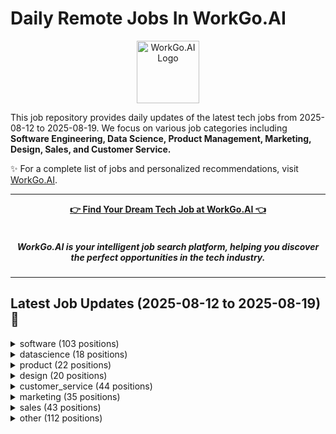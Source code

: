 # Daily Remote Jobs In WorkGo.AI

<div align="center">
<p>
    <a href="https://workgo.ai">
        <img src="assets/favicon.ico" alt="WorkGo.AI Logo" width="100" height="100">
    </a>
</p>
</div>

This job repository provides daily updates of the latest tech jobs from 2025-08-12 to 2025-08-19. We focus on various job categories including **Software Engineering, Data Science, Product Management, Marketing, Design, Sales, and Customer Service.**

✨ For a complete list of jobs and personalized recommendations, visit [WorkGo.AI](https://workgo.ai).

---

<div align="center">
<p>
    <a href="https://workgo.ai"><b>👉 Find Your Dream Tech Job at WorkGo.AI 👈</b></a>
    <br>
    <br>
    <i>
    <sub>
        <h5>
        WorkGo.AI is your intelligent job search platform, helping you discover 
        <br>
        the perfect opportunities in the tech industry.
        </h5>
    </sub>
    </i>
</p>
</div>

---

## Latest Job Updates (2025-08-12 to 2025-08-19) 🌟


<details>
<summary>software (103 positions)</summary>

| Company | Job Title | Location | Sub-Category | Link | Posted Date |
| ------- | --------- | -------- | ------------ | ---- | ----------- |
| <a href="https://getdex.com" target="_blank">Dex</a> | Product Engineer (Web / Vue.js / Typescript) | Global | fullstack | <a href="https://workgo.ai/dashboard/job/10433" target="_blank">Apply</a> | 2025-08-19 |
| <a href="https://www.ycombinator.com/companies/zeal" target="_blank">Zeal</a> | Senior Software Engineer (Typescript | React) | None | fullstack | <a href="https://workgo.ai/dashboard/job/10432" target="_blank">Apply</a> | 2025-08-19 |
| Starburst Data | Manager, Engineering - Client Integrations | Remote | other | <a href="https://workgo.ai/dashboard/job/10429" target="_blank">Apply</a> | 2025-08-19 |
| unknown | Senior Partner Solutions Architect | Worldwide | other | <a href="https://workgo.ai/dashboard/job/10414" target="_blank">Apply</a> | 2025-08-19 |
| unknown | Senior Backend Engineer for Developer Platform (Node.js/TypeScript) | Worldwide | backend | <a href="https://workgo.ai/dashboard/job/10412" target="_blank">Apply</a> | 2025-08-19 |
| <a href="https://canonical.com" target="_blank">Canonical</a> | Juju Software Engineer (Go) | Worldwide | backend | <a href="https://workgo.ai/dashboard/job/10410" target="_blank">Apply</a> | 2025-08-19 |
| <a href="https://www.realworkfromanywhere.com/company/blue%20coding" target="_blank">Blue Coding</a> | Senior .NET Engineer (AS) | Worldwide | backend | <a href="https://workgo.ai/dashboard/job/10408" target="_blank">Apply</a> | 2025-08-19 |
| <a href="https://www.crossover.com" target="_blank">Crossover</a> | Senior Software Engineer | Remote | other | <a href="https://workgo.ai/dashboard/job/10403" target="_blank">Apply</a> | 2025-08-19 |
| <a href="https://remote.com" target="_blank">Remote</a> | Remote HRIS | Global | other | <a href="https://workgo.ai/dashboard/job/10402" target="_blank">Apply</a> | 2025-08-19 |
| <a href="https://remote.com" target="_blank">Remote</a> | Remote HRIS | Global | other | <a href="https://workgo.ai/dashboard/job/10401" target="_blank">Apply</a> | 2025-08-19 |
| <a href="https://remote.com" target="_blank">Remote</a> | Remote HRIS | Global | other | <a href="https://workgo.ai/dashboard/job/10400" target="_blank">Apply</a> | 2025-08-19 |
| <a href="https://www.dynamicarehealth.com" target="_blank">DynamiCare Health</a> | Full-Stack Engineer | US | fullstack | <a href="https://workgo.ai/dashboard/job/10398" target="_blank">Apply</a> | 2025-08-18 |
| unknown | Senior Developer - Digital Experience | Worldwide | fullstack | <a href="https://workgo.ai/dashboard/job/10394" target="_blank">Apply</a> | 2025-08-18 |
| <a href="https://www.gardin.co.uk" target="_blank">Gardin</a> | Frontend Software Engineer (placement) | Not specified | frontend | <a href="https://workgo.ai/dashboard/job/10391" target="_blank">Apply</a> | 2025-08-18 |
| <a href="https://remote.com" target="_blank">Remote</a> | Remote HRIS | Global | other | <a href="https://workgo.ai/dashboard/job/10379" target="_blank">Apply</a> | 2025-08-18 |
| <a href="https://remote.com" target="_blank">Remote</a> | Remote HRIS | Global | other | <a href="https://workgo.ai/dashboard/job/10378" target="_blank">Apply</a> | 2025-08-18 |
| <a href="https://remote.com" target="_blank">Remote</a> | Remote HRIS | Global | other | <a href="https://workgo.ai/dashboard/job/10377" target="_blank">Apply</a> | 2025-08-18 |
| Saviynt | Principal Engineer, Full‑Stack (Agentic AI) | Remote | fullstack | <a href="https://workgo.ai/dashboard/job/10375" target="_blank">Apply</a> | 2025-08-18 |
| <a href="https://www.freelancer.com" target="_blank">Freelancer</a> | Cakewalk-Sonar Windows 11 Support | Remote | other | <a href="https://workgo.ai/dashboard/job/10370" target="_blank">Apply</a> | 2025-08-18 |
| <a href="https://www.freelancer.com" target="_blank">Freelancer</a> | WordPress Revisions and Shop Section Integration | Remote | frontend | <a href="https://workgo.ai/dashboard/job/10369" target="_blank">Apply</a> | 2025-08-18 |
| <a href="https://www.uipath.com" target="_blank">UiPath</a> | Senior Solution Architect | Remote-Texas, Remote-Washington, D.C., Remote-Virginia, Remote-North Carolina, Remote-Arizona | devops | <a href="https://workgo.ai/dashboard/job/10356" target="_blank">Apply</a> | 2025-08-17 |
| <a href="https://www.gardin.co.uk" target="_blank">Gardin</a> | Frontend Software Engineer (placement) | Not specified | frontend | <a href="https://workgo.ai/dashboard/job/10352" target="_blank">Apply</a> | 2025-08-17 |
| <a href="https://www.trmlabs.com" target="_blank">TRM Labs</a> | Senior Software Engineer, Full Stack | Internal Tools | Anywhere | fullstack | <a href="https://workgo.ai/dashboard/job/10350" target="_blank">Apply</a> | 2025-08-17 |
| <a href="https://www.halcyon.ai" target="_blank">Halcyon</a> | Senior Malware Researcher | Anywhere | other | <a href="https://workgo.ai/dashboard/job/10349" target="_blank">Apply</a> | 2025-08-17 |
| <a href="https://www.noble.xyz" target="_blank">Noble</a> | Solidity Engineer | Anywhere | backend | <a href="https://workgo.ai/dashboard/job/10348" target="_blank">Apply</a> | 2025-08-17 |
| <a href="https://ethereum.foundation" target="_blank">Ethereum Foundation</a> | Developer Tooling Coordinator | Anywhere | devops | <a href="https://workgo.ai/dashboard/job/10346" target="_blank">Apply</a> | 2025-08-17 |
| DroneDeploy | DevOps Engineer | Remote | devops | <a href="https://workgo.ai/dashboard/job/10331" target="_blank">Apply</a> | 2025-08-17 |
| You.com | Back End Engineer | Remote | backend | <a href="https://workgo.ai/dashboard/job/10329" target="_blank">Apply</a> | 2025-08-17 |
| <a href="https://www.lucis.life" target="_blank">Lucis</a> | Founding AI Engineer | Europe | other | <a href="https://workgo.ai/dashboard/job/10321" target="_blank">Apply</a> | 2025-08-17 |
| CoinTracker | Security Engineer | Remote | devops | <a href="https://workgo.ai/dashboard/job/10313" target="_blank">Apply</a> | 2025-08-16 |
| <a href="https://remote.com" target="_blank">Remote</a> | Senior IT Operations Engineer | Anywhere in the World | devops | <a href="https://workgo.ai/dashboard/job/10301" target="_blank">Apply</a> | 2025-08-16 |
| unknown | Softwareentwicklung RUST | Worldwide | other | <a href="https://workgo.ai/dashboard/job/10306" target="_blank">Apply</a> | 2025-08-16 |
| <a href="https://clerk.dev" target="_blank">Clerk</a> | Software Engineer, Flutter | Worldwide | mobile | <a href="https://workgo.ai/dashboard/job/10296" target="_blank">Apply</a> | 2025-08-16 |
| <a href="https://supabase.com" target="_blank">Supabase</a> | Elixir Engineer: Supavisor ( EMEA ) | Worldwide | backend | <a href="https://workgo.ai/dashboard/job/10294" target="_blank">Apply</a> | 2025-08-16 |
| <a href="https://supabase.com" target="_blank">Supabase</a> | Auth Engineer | Worldwide | backend | <a href="https://workgo.ai/dashboard/job/10293" target="_blank">Apply</a> | 2025-08-16 |
| <a href="https://canonical.com" target="_blank">Canonical</a> | Software Engineer - Data Infrastructure - OpenSearch/ElasticSearch | Anywhere | backend | <a href="https://workgo.ai/dashboard/job/10292" target="_blank">Apply</a> | 2025-08-16 |
| <a href="http://www.effectual.com" target="_blank">Effectual</a> | Cloud Solutions Architect | Anywhere | devops | <a href="https://workgo.ai/dashboard/job/10289" target="_blank">Apply</a> | 2025-08-16 |
| <a href="https://canonical.com" target="_blank">Canonical</a> | Senior Site Reliability Engineer | Anywhere | devops | <a href="https://workgo.ai/dashboard/job/10287" target="_blank">Apply</a> | 2025-08-16 |
| <a href="https://canonical.com" target="_blank">Canonical</a> | Golang Engineer | Anywhere | backend | <a href="https://workgo.ai/dashboard/job/10285" target="_blank">Apply</a> | 2025-08-16 |
| <a href="https://downtobid.com" target="_blank">Downtobid</a> | Product Engineer (Remote) | None | fullstack | <a href="https://workgo.ai/dashboard/job/10263" target="_blank">Apply</a> | 2025-08-15 |
| <a href="https://www.freelancer.com" target="_blank">Freelancer</a> | Specialized Digital Tool for Medical Professionals | Remote | fullstack | <a href="https://workgo.ai/dashboard/job/10250" target="_blank">Apply</a> | 2025-08-15 |
| <a href="https://www.freelancer.com" target="_blank">Freelancer</a> | Desarrollo de Local Perks -- 2 | Remote | mobile | <a href="https://workgo.ai/dashboard/job/10249" target="_blank">Apply</a> | 2025-08-15 |
| <a href="https://www.freelancer.com" target="_blank">Freelancer</a> | B2B SaaS Application Development | Remote | fullstack | <a href="https://workgo.ai/dashboard/job/10248" target="_blank">Apply</a> | 2025-08-15 |
| Sprout Therapy | Software Engineer, Backend | Remote | backend | <a href="https://workgo.ai/dashboard/job/10243" target="_blank">Apply</a> | 2025-08-15 |
| <a href="https://www.halcyon.ai" target="_blank">Halcyon</a> | Principal Kernel Engineer | Anywhere in the World | devops | <a href="https://workgo.ai/dashboard/job/10252" target="_blank">Apply</a> | 2025-08-15 |
| <a href="https://jobscollider.com/companies/bounteous" target="_blank">Bounteous</a> | Senior AEM Back End Developer (Contract) | Remote | backend | <a href="https://workgo.ai/dashboard/job/10237" target="_blank">Apply</a> | 2025-08-15 |
| unknown | Software Development Engineer in Test | Worldwide | other | <a href="https://workgo.ai/dashboard/job/10235" target="_blank">Apply</a> | 2025-08-15 |
| <a href="https://canonical.com" target="_blank">Canonical</a> | Engineering Manager - MLOps & Analytics | Worldwide | devops | <a href="https://workgo.ai/dashboard/job/10224" target="_blank">Apply</a> | 2025-08-14 |
| <a href="https://www.sardine.ai" target="_blank">Sardine</a> | Senior Application Security Engineer | Worldwide | devops | <a href="https://workgo.ai/dashboard/job/10221" target="_blank">Apply</a> | 2025-08-14 |
| <a href="https://www.sardine.ai" target="_blank">Sardine</a> | Senior Information Security Engineer | Worldwide | devops | <a href="https://workgo.ai/dashboard/job/10220" target="_blank">Apply</a> | 2025-08-14 |
| <a href="http://yourcounterpart.com" target="_blank">Counterpart</a> | DevOps Engineer (Contract) | Worldwide | devops | <a href="https://workgo.ai/dashboard/job/10218" target="_blank">Apply</a> | 2025-08-14 |
| <a href="https://workforcenow.adp.com/mascsr/default/mdf/recruitment/recruitment.html?cid=86f9419e-52c4-4ffd-80f8-cfbda5ad990e&ccid=19000101_000001&type=js&lang=en_us&jobid=582115" target="_blank">Internet2.edu</a> | Sr. Software Engineer - Remote | remote, Florida, United States | fullstack | <a href="https://workgo.ai/dashboard/job/10216" target="_blank">Apply</a> | 2025-08-14 |
| <a href="https://canonical.com" target="_blank">Canonical</a> | Senior Juju Software Engineer (Go) | Worldwide | backend | <a href="https://workgo.ai/dashboard/job/10225" target="_blank">Apply</a> | 2025-08-14 |
| Revinate | Sr. Engineer | Remote | backend | <a href="https://workgo.ai/dashboard/job/10210" target="_blank">Apply</a> | 2025-08-14 |
| <a href="https://oxidian.notion.site/senior-python-developer-24373a11c3cc80319b17c750f759c19d" target="_blank">Oxidian</a> | Senior Python Developer | Any, European Union | backend | <a href="https://workgo.ai/dashboard/job/10198" target="_blank">Apply</a> | 2025-08-13 |
| <a href="https://www.sardine.ai" target="_blank">Sardine</a> | Integration Engineer | Worldwide | other | <a href="https://workgo.ai/dashboard/job/10194" target="_blank">Apply</a> | 2025-08-13 |
| <a href="https://remote.com" target="_blank">Remote</a> | Remote HRIS | Global | other | <a href="https://workgo.ai/dashboard/job/10190" target="_blank">Apply</a> | 2025-08-13 |
| Saviynt | IAM/IGA Architect, Federal Identity Cloud – Professional Services | Remote | devops | <a href="https://workgo.ai/dashboard/job/10180" target="_blank">Apply</a> | 2025-08-13 |
| <a href="https://jobscollider.com/companies/bounteous" target="_blank">Bounteous</a> | Principal Adobe Architect - RTCDP, AEP | Remote | other | <a href="https://workgo.ai/dashboard/job/10179" target="_blank">Apply</a> | 2025-08-13 |
| <a href="https://headshotgrapher.com" target="_blank">Headshotgrapher</a> | AI Headshot Generator Developer | Remote | other | <a href="https://workgo.ai/dashboard/job/10176" target="_blank">Apply</a> | 2025-08-13 |
| <a href="https://headshotgrapher.com" target="_blank">Headshotgrapher</a> | AI Headshot Generator Developer | Remote | other | <a href="https://workgo.ai/dashboard/job/10169" target="_blank">Apply</a> | 2025-08-13 |
| <a href="https://headshotgrapher.com" target="_blank">Headshotgrapher</a> | AI Headshot Generator Developer | Remote | other | <a href="https://workgo.ai/dashboard/job/10164" target="_blank">Apply</a> | 2025-08-13 |
| <a href="https://headshotgrapher.com" target="_blank">Headshotgrapher</a> | AI Headshot Generator Developer | Remote | other | <a href="https://workgo.ai/dashboard/job/10157" target="_blank">Apply</a> | 2025-08-13 |
| <a href="https://headshotgrapher.com" target="_blank">Headshotgrapher</a> | AI Headshot Generator Developer | Remote | other | <a href="https://workgo.ai/dashboard/job/10156" target="_blank">Apply</a> | 2025-08-13 |
| <a href="https://headshotgrapher.com" target="_blank">Headshotgrapher</a> | AI Headshot Generator Developer | Remote | other | <a href="https://workgo.ai/dashboard/job/10155" target="_blank">Apply</a> | 2025-08-13 |
| <a href="https://headshotgrapher.com" target="_blank">Headshotgrapher</a> | AI Headshot Generator Developer | Remote | other | <a href="https://workgo.ai/dashboard/job/10154" target="_blank">Apply</a> | 2025-08-13 |
| <a href="https://headshotgrapher.com" target="_blank">Headshotgrapher</a> | AI Headshot Generator Developer | Remote | other | <a href="https://workgo.ai/dashboard/job/10152" target="_blank">Apply</a> | 2025-08-13 |
| unknown | Software Development Manager | Worldwide | other | <a href="https://workgo.ai/dashboard/job/10186" target="_blank">Apply</a> | 2025-08-13 |
| <a href="https://www.greptile.com" target="_blank">Greptile</a> | Software Engineer (Infrastructure) | Not specified | devops | <a href="https://workgo.ai/dashboard/job/10147" target="_blank">Apply</a> | 2025-08-13 |
| <a href="http://close.io" target="_blank">Close.io</a> | Senior QA Engineer | United States | other | <a href="https://workgo.ai/dashboard/job/10146" target="_blank">Apply</a> | 2025-08-13 |
| <a href="https://centrum-ai.com" target="_blank">Centrum-ai</a> | Senior Software Engineer (Go) - Full-Time, High-Impact Role | Open to candidates from all countries | backend | <a href="https://workgo.ai/dashboard/job/10145" target="_blank">Apply</a> | 2025-08-13 |
| <a href="https://centrum-ai.com" target="_blank">Centrum-ai</a> | Senior Svelte Engineer – Full-Time, High-Impact Role | Open to candidates from all countries | frontend | <a href="https://workgo.ai/dashboard/job/10144" target="_blank">Apply</a> | 2025-08-13 |
| <a href="https://www.metabytelabs.com" target="_blank">MetaByte Labs</a> | Full-Time Senior Web3, React.js Developer – Token Presale dApp (Remote) | Fremont, California, United States | fullstack | <a href="https://workgo.ai/dashboard/job/10140" target="_blank">Apply</a> | 2025-08-13 |
| <a href="https://www.freelancer.com" target="_blank">Freelancer</a> | Python Web Scraper using Playwright needed | Remote | other | <a href="https://workgo.ai/dashboard/job/10137" target="_blank">Apply</a> | 2025-08-13 |
| <a href="https://wikimediafoundation.org" target="_blank">Wikimedia Foundation</a> | Senior Site Reliability Engineer | Anywhere | devops | <a href="https://workgo.ai/dashboard/job/10134" target="_blank">Apply</a> | 2025-08-13 |
| <a href="https://wikimediafoundation.org" target="_blank">Wikimedia Foundation</a> | Senior Site Reliability Engineer | Anywhere | devops | <a href="https://workgo.ai/dashboard/job/10133" target="_blank">Apply</a> | 2025-08-13 |
| <a href="https://wikimediafoundation.org" target="_blank">Wikimedia Foundation</a> | Senior Site Reliability Engineer | Anywhere | devops | <a href="https://workgo.ai/dashboard/job/10132" target="_blank">Apply</a> | 2025-08-13 |
| <a href="https://wikimediafoundation.org" target="_blank">Wikimedia Foundation</a> | Senior Site Reliability Engineer | Anywhere | devops | <a href="https://workgo.ai/dashboard/job/10131" target="_blank">Apply</a> | 2025-08-13 |
| <a href="https://www.guru.com" target="_blank">Guru</a> | QGroundControl Software Modifications | United States | other | <a href="https://workgo.ai/dashboard/job/10119" target="_blank">Apply</a> | 2025-08-12 |
| <a href="https://remote.com" target="_blank">Remote</a> | Remote HRIS | Global | other | <a href="https://workgo.ai/dashboard/job/10111" target="_blank">Apply</a> | 2025-08-12 |
| <a href="https://remote.com" target="_blank">Remote</a> | Remote HRIS | Global | other | <a href="https://workgo.ai/dashboard/job/10110" target="_blank">Apply</a> | 2025-08-12 |
| unknown | Unisys Business Information Server (BIS)/MAPPER Developer | Worldwide | other | <a href="https://workgo.ai/dashboard/job/10098" target="_blank">Apply</a> | 2025-08-12 |
| Ampagroup | IT Infrastructure Engineer | Worldwide | devops | <a href="https://workgo.ai/dashboard/job/10096" target="_blank">Apply</a> | 2025-08-12 |
| <a href="https://www.uipath.com" target="_blank">UiPath Inc.</a> | Software Engineer | Remote | fullstack | <a href="https://workgo.ai/dashboard/job/10108" target="_blank">Apply</a> | 2025-08-12 |
| <a href="https://passion.io" target="_blank">Passion.io</a> | Senior AI Frontend Engineer - Fully Remote | Worldwide | frontend | <a href="https://workgo.ai/dashboard/job/10095" target="_blank">Apply</a> | 2025-08-12 |
| <a href="https://www.percona.com" target="_blank">Percona</a> | Senior Quality Engineer (PMM) (Remote) | Worldwide | devops | <a href="https://workgo.ai/dashboard/job/10094" target="_blank">Apply</a> | 2025-08-12 |
| <a href="https://circle.so" target="_blank">Circle</a> | Senior Full-stack Software Engineer, Discover | Worldwide | fullstack | <a href="https://workgo.ai/dashboard/job/10091" target="_blank">Apply</a> | 2025-08-12 |
| <a href="https://aiwyn.ai" target="_blank">Aiwyn</a> | Engineering Manager | Worldwide | other | <a href="https://workgo.ai/dashboard/job/10090" target="_blank">Apply</a> | 2025-08-12 |
| <a href="https://evangelistsoftware.com" target="_blank">Evangelist Apps</a> | Senior Dynamics 365 CRM Functional Consultant (3+ years of exp) | fleet, UK, United Kingdom | other | <a href="https://workgo.ai/dashboard/job/10080" target="_blank">Apply</a> | 2025-08-12 |
| <a href="https://www.guru.com" target="_blank">Guru</a> | Senior Full Stack Developer React & Node | Remote | fullstack | <a href="https://workgo.ai/dashboard/job/10041" target="_blank">Apply</a> | 2025-08-10 |
| <a href="https://www.guru.com" target="_blank">Guru</a> | QGroundControl Software Modifications | Remote | other | <a href="https://workgo.ai/dashboard/job/10009" target="_blank">Apply</a> | 2025-08-09 |
| <a href="https://www.guru.com" target="_blank">Guru</a> | Backend Developer for CV Web platform | Remote | backend | <a href="https://workgo.ai/dashboard/job/8782" target="_blank">Apply</a> | 2025-08-01 |
| <a href="https://www.guru.com" target="_blank">Guru</a> | SQL Server Developer | United States | backend | <a href="https://workgo.ai/dashboard/job/8637" target="_blank">Apply</a> | 2025-07-31 |
| <a href="https://www.guru.com" target="_blank">Guru</a> | Need remote Computer help | United States | other | <a href="https://workgo.ai/dashboard/job/8638" target="_blank">Apply</a> | 2025-07-31 |
| <a href="https://remote.co" target="_blank">TeamUpdraft</a> | Full Stack PHP & REACT Developer (WordPress) - Burst Statistics BV | Remote from Anywhere | fullstack | <a href="https://workgo.ai/dashboard/job/5779" target="_blank">Apply</a> | 2025-07-10 |
| <a href="https://remote.co" target="_blank">Company details here</a> | Civil Engineering Specialist – AI Trainer | Remote from Anywhere | other | <a href="https://workgo.ai/dashboard/job/5767" target="_blank">Apply</a> | 2025-07-10 |
| <a href="https://remote.co" target="_blank">Company details here</a> | Java Coding Specialist - AI Trainer | Remote from Anywhere | backend | <a href="https://workgo.ai/dashboard/job/5764" target="_blank">Apply</a> | 2025-07-10 |
| <a href="https://remote.co" target="_blank">Company details here</a> | Python Coding Specialist - AI Trainer | Remote from Anywhere | other | <a href="https://workgo.ai/dashboard/job/5765" target="_blank">Apply</a> | 2025-07-10 |
| <a href="https://remote.co" target="_blank">Company details here</a> | JavaScript Coding Specialist - AI Trainer | Remote from Anywhere | fullstack | <a href="https://workgo.ai/dashboard/job/5769" target="_blank">Apply</a> | 2025-07-10 |
| <a href="https://remote.co" target="_blank">Company details here</a> | C# Coding Specialist - AI Trainer | Remote from Anywhere | other | <a href="https://workgo.ai/dashboard/job/5772" target="_blank">Apply</a> | 2025-07-10 |
| <a href="https://remote.co" target="_blank">Company details here</a> | Bash Coding Specialist - AI Trainer | Remote from Anywhere | other | <a href="https://workgo.ai/dashboard/job/5773" target="_blank">Apply</a> | 2025-07-10 |
| <a href="https://remote.co" target="_blank">Company details here</a> | LLM Engineer | Remote from Anywhere | other | <a href="https://workgo.ai/dashboard/job/5777" target="_blank">Apply</a> | 2025-07-10 |
| <a href="https://www.goodwaygroup.com" target="_blank">Goodway Group</a> | Global Associate IT Operations Engineer | Remote from Anywhere | devops | <a href="https://workgo.ai/dashboard/job/5688" target="_blank">Apply</a> | 2025-07-09 |

</details>

<details>
<summary>datascience (18 positions)</summary>

| Company | Job Title | Location | Sub-Category | Link | Posted Date |
| ------- | --------- | -------- | ------------ | ---- | ----------- |
| <a href="https://boldvoice.com" target="_blank">BoldVoice</a> | Machine Learning Researcher Engineer | New York City, NY | machine_learning | <a href="https://workgo.ai/dashboard/job/10384" target="_blank">Apply</a> | 2025-08-18 |
| <a href="https://careers.edgefolio.com" target="_blank">Edgefolio</a> | Senior Data Engineer | London | data_engineering | <a href="https://workgo.ai/dashboard/job/10355" target="_blank">Apply</a> | 2025-08-17 |
| unknown | Data Analyst | Worldwide | data_analysis | <a href="https://workgo.ai/dashboard/job/10340" target="_blank">Apply</a> | 2025-08-17 |
| GOAT | Strategy & Planning Analyst | Remote | data_analysis | <a href="https://workgo.ai/dashboard/job/10312" target="_blank">Apply</a> | 2025-08-16 |
| unknown | Data Analytics Engineer | Worldwide | data_engineering | <a href="https://workgo.ai/dashboard/job/10304" target="_blank">Apply</a> | 2025-08-16 |
| <a href="https://remote.co" target="_blank">Invisible Technologies</a> | Arabic (Gulf) Language Specialist - AI Trainer | Anywhere | ai_research | <a href="https://workgo.ai/dashboard/job/10291" target="_blank">Apply</a> | 2025-08-16 |
| Pitch | Machine Learning Freelancer | Worldwide | machine_learning | <a href="https://workgo.ai/dashboard/job/10262" target="_blank">Apply</a> | 2025-08-15 |
| unknown | Data Science, Department of Cybersecurity - Adjunct Faculty | Worldwide | other | <a href="https://workgo.ai/dashboard/job/10229" target="_blank">Apply</a> | 2025-08-14 |
| <a href="https://remote.co" target="_blank">Invisible Technologies</a> | French (Haiti/French Guiana) Language Expert - AI Trainer | Anywhere in the World | ai_research | <a href="https://workgo.ai/dashboard/job/10207" target="_blank">Apply</a> | 2025-08-14 |
| <a href="https://www.virtualvocations.com" target="_blank">Virtual Vocations</a> | Senior Analytics Engineer | Remote | data_engineering | <a href="https://workgo.ai/dashboard/job/10142" target="_blank">Apply</a> | 2025-08-13 |
| <a href="https://www.freelancer.com" target="_blank">Freelancer</a> | AI-Powered Content Automation via Make.com | YouTube Publishing + X Account Setup + Analytics | Remote | ai_research | <a href="https://workgo.ai/dashboard/job/10136" target="_blank">Apply</a> | 2025-08-13 |
| <a href="http://geatain.com" target="_blank">Building Energy Engineering firm</a> | AI Consultant for Business Improvement | New York City, United States | ai_research | <a href="https://workgo.ai/dashboard/job/9922" target="_blank">Apply</a> | 2025-08-08 |
| <a href="https://www.thirdbridgecreative.com" target="_blank">Third Bridge Creative</a> | Music Data Analyst (Japan Fully Remote) | Remote, Japan | data_analysis | <a href="https://workgo.ai/dashboard/job/8639" target="_blank">Apply</a> | 2025-07-31 |
| <a href="https://remote.co" target="_blank">Company details here</a> | Neuroscience Specialist – AI Trainer | Remote from Anywhere | machine_learning | <a href="https://workgo.ai/dashboard/job/5766" target="_blank">Apply</a> | 2025-07-10 |
| <a href="https://remote.co" target="_blank">Company details here</a> | Cybersecurity Specialist – AI Trainer | Remote from Anywhere | machine_learning | <a href="https://workgo.ai/dashboard/job/5770" target="_blank">Apply</a> | 2025-07-10 |
| <a href="https://remote.co" target="_blank">Company details here</a> | Medicine Specialist – AI Trainer | Remote from Anywhere | machine_learning | <a href="https://workgo.ai/dashboard/job/5774" target="_blank">Apply</a> | 2025-07-10 |
| <a href="https://remote.co" target="_blank">Company details here</a> | SQL Coding Specialist - AI Trainer | Remote from Anywhere | data_engineering | <a href="https://workgo.ai/dashboard/job/5775" target="_blank">Apply</a> | 2025-07-10 |
| <a href="https://remote.co" target="_blank">Company details here</a> | Actuarial Science Specialist – AI Trainer | Remote from Anywhere | machine_learning | <a href="https://workgo.ai/dashboard/job/5776" target="_blank">Apply</a> | 2025-07-10 |

</details>

<details>
<summary>product (22 positions)</summary>

| Company | Job Title | Location | Sub-Category | Link | Posted Date |
| ------- | --------- | -------- | ------------ | ---- | ----------- |
| <a href="https://www.acclaritygroup.com/?ref=skipthedrive" target="_blank">Acclarity</a> | Director, Program Management- Information Technology & Business Intelligence | Remote | product_manager | <a href="https://workgo.ai/dashboard/job/10404" target="_blank">Apply</a> | 2025-08-19 |
| <a href="https://www.ycombinator.com/companies/infracost" target="_blank">Infracost</a> | Senior Product Manager | US timezone (ideally Eastern time) | product_manager | <a href="https://workgo.ai/dashboard/job/10399" target="_blank">Apply</a> | 2025-08-19 |
| unknown | Program Manager | Worldwide | product_manager | <a href="https://workgo.ai/dashboard/job/10396" target="_blank">Apply</a> | 2025-08-18 |
| <a href="http://restaurant365.com" target="_blank">Restaurant365</a> | Technical Writer | Anywhere | other | <a href="https://workgo.ai/dashboard/job/10351" target="_blank">Apply</a> | 2025-08-17 |
| Edmentum | Principal Product Manager - Edmentum Courses | Remote | product_manager | <a href="https://workgo.ai/dashboard/job/10332" target="_blank">Apply</a> | 2025-08-17 |
| Web Solutions AOF | Project Coordinator | United States | product_manager | <a href="https://workgo.ai/dashboard/job/10320" target="_blank">Apply</a> | 2025-08-17 |
| unknown | Program Manager - AgriFoodTech Accelerator | Worldwide | product_manager | <a href="https://workgo.ai/dashboard/job/10303" target="_blank">Apply</a> | 2025-08-16 |
| <a href="https://awesomemotive.com" target="_blank">Awesome Motive</a> | Product Manager | Worldwide | product_manager | <a href="https://workgo.ai/dashboard/job/10299" target="_blank">Apply</a> | 2025-08-16 |
| <a href="https://gogograndparent.com" target="_blank">GoGoGrandparent</a> | Principal Product Manager | Remote | product_manager | <a href="https://workgo.ai/dashboard/job/10276" target="_blank">Apply</a> | 2025-08-16 |
| <a href="https://bluesnow.group" target="_blank">BlueSnow Management Inc.</a> | Project Coordinator (Publishing Company, Remote) | Surrey, BC, Canada | other | <a href="https://workgo.ai/dashboard/job/10271" target="_blank">Apply</a> | 2025-08-16 |
| <a href="https://www.virtualvocations.com" target="_blank">Virtual Vocations</a> | Remote Product Manager | Remote | product_manager | <a href="https://workgo.ai/dashboard/job/10255" target="_blank">Apply</a> | 2025-08-15 |
| <a href="https://gogograndparent.com" target="_blank">GoGoGrandparent</a> | Principal Product Manager | Remote | product_manager | <a href="https://workgo.ai/dashboard/job/10245" target="_blank">Apply</a> | 2025-08-15 |
| <a href="https://jobscollider.com/companies/nutrafol" target="_blank">Nutrafol</a> | VP, R&D Formulation | Remote | product_manager | <a href="https://workgo.ai/dashboard/job/10244" target="_blank">Apply</a> | 2025-08-15 |
| <a href="https://www.outreach.io" target="_blank">Outreach</a> | Product Pricing Strategy Director | Remote | product_manager | <a href="https://workgo.ai/dashboard/job/10242" target="_blank">Apply</a> | 2025-08-15 |
| Manta Network | Tech Project Manager | Worldwide | product_manager | <a href="https://workgo.ai/dashboard/job/10226" target="_blank">Apply</a> | 2025-08-14 |
| <a href="https://www.realworkfromanywhere.com/company/clutch" target="_blank">Clutch</a> | Senior Product Manager, Platform/Identity | Worldwide | product_manager | <a href="https://workgo.ai/dashboard/job/10223" target="_blank">Apply</a> | 2025-08-14 |
| <a href="https://www.realworkfromanywhere.com/company/clutch" target="_blank">Clutch</a> | Senior Product Manager, Platform/Identity | Worldwide | product_manager | <a href="https://workgo.ai/dashboard/job/10222" target="_blank">Apply</a> | 2025-08-14 |
| <a href="https://www.sardine.ai" target="_blank">Sardine</a> | Technical Product Manager - Banking Core Integration | Worldwide | product_manager | <a href="https://workgo.ai/dashboard/job/10219" target="_blank">Apply</a> | 2025-08-14 |
| Revinate | Product Manager - Reservation Sales | Remote | product_manager | <a href="https://workgo.ai/dashboard/job/10130" target="_blank">Apply</a> | 2025-08-12 |
| Starburst Data | Senior Product Manager, Data Governance | Remote | product_manager | <a href="https://workgo.ai/dashboard/job/10129" target="_blank">Apply</a> | 2025-08-12 |
| unknown | Project Manager - Dermatology/Rheumatology (Czech Republic) | Czech Republic | product_manager | <a href="https://workgo.ai/dashboard/job/10100" target="_blank">Apply</a> | 2025-08-12 |
| <a href="https://p-1.ai" target="_blank">P-1 AI</a> | Technical Program Manager | United States | product_manager | <a href="https://workgo.ai/dashboard/job/10079" target="_blank">Apply</a> | 2025-08-12 |

</details>

<details>
<summary>design (20 positions)</summary>

| Company | Job Title | Location | Sub-Category | Link | Posted Date |
| ------- | --------- | -------- | ------------ | ---- | ----------- |
| <a href="https://www.gardin.co.uk" target="_blank">Gardin</a> | UI/UX Designer (placement) | Not specified | designer | <a href="https://workgo.ai/dashboard/job/10392" target="_blank">Apply</a> | 2025-08-18 |
| <a href="https://www.gardin.co.uk" target="_blank">Gardin</a> | UI/UX Designer (placement) | Not specified | designer | <a href="https://workgo.ai/dashboard/job/10353" target="_blank">Apply</a> | 2025-08-17 |
| <a href="https://www.linkedin.com/company/shopro-services" target="_blank">ShoPro Services</a> | Video Editor & Graphic Designer (Remote, Freelance) | Sidcup, England, United Kingdom | designer | <a href="https://workgo.ai/dashboard/job/10275" target="_blank">Apply</a> | 2025-08-16 |
| unknown | Part Time for Architect | Worldwide | other | <a href="https://workgo.ai/dashboard/job/10231" target="_blank">Apply</a> | 2025-08-14 |
| <a href="https://www.realworkfromanywhere.com/company/crytek" target="_blank">Crytek</a> | Lead VFX Artist | Worldwide | designer | <a href="https://workgo.ai/dashboard/job/10196" target="_blank">Apply</a> | 2025-08-13 |
| <a href="https://www.realworkfromanywhere.com/company/crytek" target="_blank">Crytek</a> | Senior Lighting Artist | Worldwide | designer | <a href="https://workgo.ai/dashboard/job/10195" target="_blank">Apply</a> | 2025-08-13 |
| <a href="https://remote.com" target="_blank">Remote</a> | Senior Product Designer - Pay Ecosystem | Remote-EMEA | designer | <a href="https://workgo.ai/dashboard/job/10188" target="_blank">Apply</a> | 2025-08-13 |
| <a href="https://experianplc.com" target="_blank">Experian</a> | UX Designer (Remote) | Remote | designer | <a href="https://workgo.ai/dashboard/job/10182" target="_blank">Apply</a> | 2025-08-13 |
| <a href="https://headshotgrapher.com" target="_blank">Headshotgrapher</a> | AI Headshot Generator Specialist | Remote | designer | <a href="https://workgo.ai/dashboard/job/10174" target="_blank">Apply</a> | 2025-08-13 |
| <a href="https://headshotgrapher.com" target="_blank">Headshotgrapher</a> | AI Headshot Generator Specialist | Remote | designer | <a href="https://workgo.ai/dashboard/job/10173" target="_blank">Apply</a> | 2025-08-13 |
| <a href="https://headshotgrapher.com" target="_blank">Headshotgrapher</a> | AI Headshot Generator Specialist | Remote | designer | <a href="https://workgo.ai/dashboard/job/10165" target="_blank">Apply</a> | 2025-08-13 |
| <a href="https://headshotgrapher.com" target="_blank">Headshotgrapher</a> | AI Headshot Generator Specialist | Remote | designer | <a href="https://workgo.ai/dashboard/job/10158" target="_blank">Apply</a> | 2025-08-13 |
| <a href="https://headshotgrapher.com" target="_blank">Headshotgrapher</a> | AI Headshot Generator Specialist | Remote | designer | <a href="https://workgo.ai/dashboard/job/10150" target="_blank">Apply</a> | 2025-08-13 |
| Recruiting Firm | Corporate Documentation Designer- Remote | United States | designer | <a href="https://workgo.ai/dashboard/job/10118" target="_blank">Apply</a> | 2025-08-12 |
| unknown | Webflow & Shopify Specialist (m/w/d) - Fokus auf performante Landing Pages (100% remote) | Worldwide | designer | <a href="https://workgo.ai/dashboard/job/10099" target="_blank">Apply</a> | 2025-08-12 |
| unknown | Visual Designer | Worldwide | designer | <a href="https://workgo.ai/dashboard/job/10097" target="_blank">Apply</a> | 2025-08-12 |
| <a href="https://www.guru.com" target="_blank">Freelance Platform</a> | Cartoon Illustrator for Children's Book | Remote | designer | <a href="https://workgo.ai/dashboard/job/8781" target="_blank">Apply</a> | 2025-08-01 |
| <a href="https://www.guru.com" target="_blank">Guru</a> | UI/UX Designer- with custom designs | Remote | designer | <a href="https://workgo.ai/dashboard/job/7796" target="_blank">Apply</a> | 2025-07-28 |
| Startup Brand | UI/UX Designer- with custom designs | Remote | designer | <a href="https://workgo.ai/dashboard/job/7736" target="_blank">Apply</a> | 2025-07-27 |
| <a href="https://remote.co" target="_blank">Company details here</a> | Lead 3D Environment Artist | Remote from Anywhere | other | <a href="https://workgo.ai/dashboard/job/5778" target="_blank">Apply</a> | 2025-07-10 |

</details>

<details>
<summary>customer_service (44 positions)</summary>

| Company | Job Title | Location | Sub-Category | Link | Posted Date |
| ------- | --------- | -------- | ------------ | ---- | ----------- |
| <a href="https://www.storylane.io" target="_blank">Storylane</a> | Customer Success Manager | Santa Clara, CA | success_manager | <a href="https://workgo.ai/dashboard/job/10430" target="_blank">Apply</a> | 2025-08-19 |
| unknown | Customer Success Team Lead (Northeast) | Worldwide | success_manager | <a href="https://workgo.ai/dashboard/job/10411" target="_blank">Apply</a> | 2025-08-19 |
| <a href="https://fingerprint.com" target="_blank">Fingerprint</a> | Customer Success Engineer - North America | Worldwide | success_manager | <a href="https://workgo.ai/dashboard/job/10409" target="_blank">Apply</a> | 2025-08-19 |
| <a href="https://www.realworkfromanywhere.com/company/clutch" target="_blank">Clutch</a> | Engagement Manager | Worldwide | success_manager | <a href="https://workgo.ai/dashboard/job/10406" target="_blank">Apply</a> | 2025-08-19 |
| <a href="https://www.realworkfromanywhere.com/company/clutch" target="_blank">Clutch</a> | Engagement Manager | Worldwide | success_manager | <a href="https://workgo.ai/dashboard/job/10405" target="_blank">Apply</a> | 2025-08-19 |
| <a href="https://www.guru.com" target="_blank">Administrative & Secretarial</a> | Receptionist & Clerical Assistant | Delhi, Gurugram, Haryana, India | customer_support | <a href="https://workgo.ai/dashboard/job/10389" target="_blank">Apply</a> | 2025-08-18 |
| <a href="https://www.guru.com" target="_blank">Guru</a> | Customer Support Manager (Freelance) | Remote / Flexible | success_manager | <a href="https://workgo.ai/dashboard/job/10390" target="_blank">Apply</a> | 2025-08-18 |
| <a href="https://jobscollider.com/companies/lyra-health" target="_blank">Lyra Health</a> | PSYPACT Licensed DBT Therapist - DBT Doctoral - Telehealth | Remote | other | <a href="https://workgo.ai/dashboard/job/10371" target="_blank">Apply</a> | 2025-08-18 |
| <a href="https://www.uipath.com" target="_blank">UiPath</a> | Customer Success Manager | Texas, USA | success_manager | <a href="https://workgo.ai/dashboard/job/10358" target="_blank">Apply</a> | 2025-08-17 |
| unknown | Technical Support Representative Night shift | Worldwide | customer_support | <a href="https://workgo.ai/dashboard/job/10339" target="_blank">Apply</a> | 2025-08-17 |
| <a href="https://cloudlinux.com" target="_blank">CloudLinux</a> | Senior Support Engineer- Imunify Specialized Support (remote-only opportunity) | Worldwide | customer_support | <a href="https://workgo.ai/dashboard/job/10337" target="_blank">Apply</a> | 2025-08-17 |
| <a href="https://cloudlinux.com" target="_blank">CloudLinux</a> | Senior Support Engineer- Imunify Specialized Support (remote-only opportunity) | Worldwide | customer_support | <a href="https://workgo.ai/dashboard/job/10336" target="_blank">Apply</a> | 2025-08-17 |
| <a href="https://cloudlinux.com" target="_blank">CloudLinux</a> | Senior Support Engineer- Imunify Specialized Support (remote-only opportunity) | Worldwide | customer_support | <a href="https://workgo.ai/dashboard/job/10335" target="_blank">Apply</a> | 2025-08-17 |
| Finix | Exception Management Analyst | Remote | customer_support | <a href="https://workgo.ai/dashboard/job/10330" target="_blank">Apply</a> | 2025-08-17 |
| <a href="https://jobscollider.com/companies/demandbase" target="_blank">Demandbase</a> | Customer Success Manager (Mid-Market) | Remote | success_manager | <a href="https://workgo.ai/dashboard/job/10311" target="_blank">Apply</a> | 2025-08-16 |
| Grow Therapy | Operations Associate, RCM Special Projects | Remote | other | <a href="https://workgo.ai/dashboard/job/10310" target="_blank">Apply</a> | 2025-08-16 |
| <a href="https://cloudlinux.com" target="_blank">CloudLinux</a> | Senior Support Engineer- Imunify Specialized Support (remote-only opportunity) | Worldwide | customer_support | <a href="https://workgo.ai/dashboard/job/10298" target="_blank">Apply</a> | 2025-08-16 |
| <a href="https://canonical.com" target="_blank">Canonical</a> | Software Support Engineer | Anywhere | customer_support | <a href="https://workgo.ai/dashboard/job/10286" target="_blank">Apply</a> | 2025-08-16 |
| <a href="https://www.letsworkremotely.com" target="_blank">Globe Life AO</a> | Work From Home – Customer Service (No Experience Needed) | Weekly Pay | Hiring Now. | US | customer_support | <a href="https://workgo.ai/dashboard/job/10284" target="_blank">Apply</a> | 2025-08-16 |
| We Clone You | Virtual Assistant – Senior Executive Assistant | USA | other | <a href="https://workgo.ai/dashboard/job/10283" target="_blank">Apply</a> | 2025-08-16 |
| <a href="https://www.dili.ai" target="_blank">dili</a> | Compliance Customer Success Manager | None | success_manager | <a href="https://workgo.ai/dashboard/job/10270" target="_blank">Apply</a> | 2025-08-15 |
| Angle Health | Renewal Coordinator | Remote | other | <a href="https://workgo.ai/dashboard/job/10238" target="_blank">Apply</a> | 2025-08-15 |
| unknown | Pharmacy Customer Service Representative | Worldwide | customer_support | <a href="https://workgo.ai/dashboard/job/10230" target="_blank">Apply</a> | 2025-08-14 |
| unknown | Clinical Prior Authorization Specialist | Worldwide | other | <a href="https://workgo.ai/dashboard/job/10228" target="_blank">Apply</a> | 2025-08-14 |
| Saviynt | Sr. Manager, Business Operations, Federal | Remote | success_manager | <a href="https://workgo.ai/dashboard/job/10214" target="_blank">Apply</a> | 2025-08-14 |
| Starburst Data | Senior Director, Customer Support | Remote | success_manager | <a href="https://workgo.ai/dashboard/job/10211" target="_blank">Apply</a> | 2025-08-14 |
| <a href="http://www.menu-pros.com" target="_blank">Menu Pros</a> | Customer Service Operations Coordinator | Las Vegas, Nevada, United States | customer_support | <a href="https://workgo.ai/dashboard/job/10202" target="_blank">Apply</a> | 2025-08-14 |
| <a href="https://www.realworkfromanywhere.com" target="_blank">Coalition Technologies</a> | Office Assistant | Worldwide | customer_support | <a href="https://workgo.ai/dashboard/job/10197" target="_blank">Apply</a> | 2025-08-13 |
| <a href="https://fingerprint.com" target="_blank">Fingerprint</a> | Customer Support Engineer - EMEA | Worldwide | customer_support | <a href="https://workgo.ai/dashboard/job/10193" target="_blank">Apply</a> | 2025-08-13 |
| <a href="https://talkpush.com" target="_blank">Talkpush</a> | Product Support Analyst | Fully Remote | customer_support | <a href="https://workgo.ai/dashboard/job/10149" target="_blank">Apply</a> | 2025-08-13 |
| <a href="https://aiwyn.ai" target="_blank">Aiwyn</a> | Mid-Market Customer Success Manager | Worldwide | success_manager | <a href="https://workgo.ai/dashboard/job/10087" target="_blank">Apply</a> | 2025-08-12 |
| <a href="https://hubstafftalent.net" target="_blank">Achieve Test Prep</a> | Virtual Assistant English - Spanish - Remote | Newark, New Jersey, United States | customer_support | <a href="https://workgo.ai/dashboard/job/10085" target="_blank">Apply</a> | 2025-08-12 |
| <a href="https://hbstaffing.powerappsportals.com" target="_blank">HB Staffing Technology</a> | Customer Support | Nashville, TN, United States | customer_support | <a href="https://workgo.ai/dashboard/job/10081" target="_blank">Apply</a> | 2025-08-12 |
| Small eLearning and Staffing Company | Executive VA with LMS & Mailchimp Skills | United States | other | <a href="https://workgo.ai/dashboard/job/10040" target="_blank">Apply</a> | 2025-08-10 |
| <a href="https://www.guru.com" target="_blank">Guru</a> | Virtual Assistant Needed | United States | other | <a href="https://workgo.ai/dashboard/job/9861" target="_blank">Apply</a> | 2025-08-07 |
| <a href="https://www.guru.com" target="_blank">Guru</a> | Customer Service Trainer Needed Contract | Remote | success_manager | <a href="https://workgo.ai/dashboard/job/9696" target="_blank">Apply</a> | 2025-08-06 |
| <a href="https://www.guru.com" target="_blank">Guru</a> | Virtual Assistant Needed | United States | other | <a href="https://workgo.ai/dashboard/job/9693" target="_blank">Apply</a> | 2025-08-06 |
| U.S.-based business | Real Estate Virtual Assistant (EST) | Remote | other | <a href="https://workgo.ai/dashboard/job/9437" target="_blank">Apply</a> | 2025-08-05 |
| <a href="https://www.guru.com" target="_blank">Guru</a> | Customer Service Trainer Needed Contract | Remote | success_manager | <a href="https://workgo.ai/dashboard/job/9433" target="_blank">Apply</a> | 2025-08-05 |
| U.S.-based business | Real Estate Virtual Assistant (EST) | Remote | other | <a href="https://workgo.ai/dashboard/job/9390" target="_blank">Apply</a> | 2025-08-04 |
| Online Store | Service Desk Agent Needed for Day-to-Day | Remote | customer_support | <a href="https://workgo.ai/dashboard/job/8937" target="_blank">Apply</a> | 2025-08-02 |
| Local Business | Business support in Bulgaria, Lithuania | Lithuania or Bulgaria | customer_support | <a href="https://workgo.ai/dashboard/job/8936" target="_blank">Apply</a> | 2025-08-02 |
| <a href="https://www.activengage.com" target="_blank">ActivEngage</a> | Customer Engagement Expert | Remote | customer_support | <a href="https://workgo.ai/dashboard/job/8761" target="_blank">Apply</a> | 2025-08-01 |
| <a href="https://remote.co" target="_blank">Company details here</a> | Senior Customer Success Manager | Remote from Anywhere | success_manager | <a href="https://workgo.ai/dashboard/job/6108" target="_blank">Apply</a> | 2025-07-11 |

</details>

<details>
<summary>marketing (35 positions)</summary>

| Company | Job Title | Location | Sub-Category | Link | Posted Date |
| ------- | --------- | -------- | ------------ | ---- | ----------- |
| <a href="https://www.truv.com" target="_blank">Truv</a> | Senior Growth Marketing Manager | Remote | digital_marketing | <a href="https://workgo.ai/dashboard/job/10374" target="_blank">Apply</a> | 2025-08-18 |
| <a href="https://www.truv.com" target="_blank">Truv</a> | Senior Field Marketing Manager | Remote | digital_marketing | <a href="https://workgo.ai/dashboard/job/10373" target="_blank">Apply</a> | 2025-08-18 |
| <a href="http://viz.ai" target="_blank">Viz.ai</a> | Life Sciences Commercial Strategy and GTM Senior Manager / Director | United States | digital_marketing | <a href="https://workgo.ai/dashboard/job/10357" target="_blank">Apply</a> | 2025-08-17 |
| <a href="https://passion.io" target="_blank">Passion.io</a> | Community Moderator and Engagement Specialist | Worldwide | social_media | <a href="https://workgo.ai/dashboard/job/10334" target="_blank">Apply</a> | 2025-08-17 |
| <a href="https://www.ycombinator.com/companies/rally-uxr" target="_blank">Rally UXR</a> | GTM Operations Manager (RevOps, Marketing Ops, CS Ops) | None | digital_marketing | <a href="https://workgo.ai/dashboard/job/10308" target="_blank">Apply</a> | 2025-08-16 |
| <a href="https://remote.com" target="_blank">Remote</a> | Communications Manager | Anywhere in the World | digital_marketing | <a href="https://workgo.ai/dashboard/job/10302" target="_blank">Apply</a> | 2025-08-16 |
| <a href="https://www.pennentertainment.com" target="_blank">Score Media and Gaming Inc.</a> | Marketing Operations Associate | Anywhere | digital_marketing | <a href="https://workgo.ai/dashboard/job/10290" target="_blank">Apply</a> | 2025-08-16 |
| <a href="https://jobscollider.com/companies/nivoda" target="_blank">Nivoda</a> | Product Marketing Manager | Spain | other | <a href="https://workgo.ai/dashboard/job/10277" target="_blank">Apply</a> | 2025-08-16 |
| <a href="http://www.larteywellness.com" target="_blank">Lartey Wellness Group</a> | Part-Time Google & Facebook Ads Manager (Remote) | Laurel, MD, United States | digital_marketing | <a href="https://workgo.ai/dashboard/job/10272" target="_blank">Apply</a> | 2025-08-16 |
| <a href="https://depot.dev" target="_blank">Depot</a> | Community & Events Manager | Remote | digital_marketing | <a href="https://workgo.ai/dashboard/job/10264" target="_blank">Apply</a> | 2025-08-15 |
| <a href="https://sourcegraph.com" target="_blank">Sourcegraph</a> | Product Marketing Manager [IC3 - IC4] | Worldwide | digital_marketing | <a href="https://workgo.ai/dashboard/job/10257" target="_blank">Apply</a> | 2025-08-15 |
| unknown | (Senior) Direct Response Copywriter (m/w/d) - 100% remote | Worldwide | content_marketing | <a href="https://workgo.ai/dashboard/job/10232" target="_blank">Apply</a> | 2025-08-15 |
| <a href="https://cloudlinux.com" target="_blank">CloudLinux</a> | Growth Marketing Lead - Ecosystem & Expansion (remote-only opportunity) | Worldwide | digital_marketing | <a href="https://workgo.ai/dashboard/job/10227" target="_blank">Apply</a> | 2025-08-14 |
| <a href="https://www.letsworkremotely.com" target="_blank">Blavity, Inc.</a> | Freelance SEO Writer | Remote | content_marketing | <a href="https://workgo.ai/dashboard/job/10215" target="_blank">Apply</a> | 2025-08-14 |
| <a href="http://realynk.com" target="_blank">Realynk Assistants</a> | Lead Generation Specialist (CDO - BASED) | Cagayan de oro, Mindanao, Philippines | digital_marketing | <a href="https://workgo.ai/dashboard/job/10201" target="_blank">Apply</a> | 2025-08-14 |
| <a href="https://www.hercampusmedia.com" target="_blank">Her Campus Media</a> | Senior Director/Associate Vice President Integrated Marketing | Anywhere, REMOTE, United States | digital_marketing | <a href="https://workgo.ai/dashboard/job/10187" target="_blank">Apply</a> | 2025-08-13 |
| <a href="https://firstignite.com" target="_blank">FirstIgnite</a> | Head of Marketing | Remote (United States) | digital_marketing | <a href="https://workgo.ai/dashboard/job/10122" target="_blank">Apply</a> | 2025-08-12 |
| <a href="https://www.ycombinator.com/companies/winford-wealth" target="_blank">Winford Wealth</a> | Growth Fellow | U.S. college or university | digital_marketing | <a href="https://workgo.ai/dashboard/job/10121" target="_blank">Apply</a> | 2025-08-12 |
| <a href="https://givefront.com" target="_blank">Givefront</a> | Content Intern | San Francisco | content_marketing | <a href="https://workgo.ai/dashboard/job/10120" target="_blank">Apply</a> | 2025-08-12 |
| Lido | Institutional Growth Lead – USA | Worldwide | other | <a href="https://workgo.ai/dashboard/job/10093" target="_blank">Apply</a> | 2025-08-12 |
| <a href="https://www.airalo.com" target="_blank">Airalo</a> | Affiliate Manager, Africa & Arabia | Worldwide | digital_marketing | <a href="https://workgo.ai/dashboard/job/10088" target="_blank">Apply</a> | 2025-08-12 |
| <a href="https://www.guru.com" target="_blank">Guru</a> | Remote Marketing Freelancer Wanted – Let | United States | digital_marketing | <a href="https://workgo.ai/dashboard/job/10010" target="_blank">Apply</a> | 2025-08-09 |
| <a href="https://www.guru.com" target="_blank">Guru</a> | Remote Marketing Freelancer Wanted – Let | United States | digital_marketing | <a href="https://workgo.ai/dashboard/job/9920" target="_blank">Apply</a> | 2025-08-08 |
| ElektraFi | Content Marketing Specialist | Canada | content_marketing | <a href="https://workgo.ai/dashboard/job/9695" target="_blank">Apply</a> | 2025-08-06 |
| <a href="https://trinityis.com" target="_blank">Trinity</a> | Marketing Audit Consultant | United States | digital_marketing | <a href="https://workgo.ai/dashboard/job/9697" target="_blank">Apply</a> | 2025-08-06 |
| Bailasan Liquor Store and Real Coffee | Social Media Content Creator - 2025 | Remote | social_media | <a href="https://workgo.ai/dashboard/job/9438" target="_blank">Apply</a> | 2025-08-05 |
| <a href="https://trinityis.com" target="_blank">Trinity</a> | Marketing Audit Consultant | Remote | digital_marketing | <a href="https://workgo.ai/dashboard/job/9434" target="_blank">Apply</a> | 2025-08-05 |
| ElektraFi | Content Marketing Specialist | Canada | content_marketing | <a href="https://workgo.ai/dashboard/job/9432" target="_blank">Apply</a> | 2025-08-05 |
| Uncle D | Affiliate Manager | Spain | digital_marketing | <a href="https://workgo.ai/dashboard/job/8286" target="_blank">Apply</a> | 2025-07-30 |
| <a href="https://www.guru.com" target="_blank">Guru</a> | Looking for a Marketing Professional | Remote / Flexible | digital_marketing | <a href="https://workgo.ai/dashboard/job/8287" target="_blank">Apply</a> | 2025-07-30 |
| <a href="https://www.guru.com" target="_blank">Guru</a> | Social Media Manager (Remote) | United States | social_media | <a href="https://workgo.ai/dashboard/job/8191" target="_blank">Apply</a> | 2025-07-30 |
| iGaming Company | Retention Manager Consultant - Greece | Remote | digital_marketing | <a href="https://workgo.ai/dashboard/job/7792" target="_blank">Apply</a> | 2025-07-28 |
| <a href="https://remote.co" target="_blank">Company details here</a> | Marketing Coordinator | Remote from Anywhere | digital_marketing | <a href="https://workgo.ai/dashboard/job/6110" target="_blank">Apply</a> | 2025-07-11 |
| <a href="https://growthx.ai/" target="_blank">GrowthX AI</a> | Technical Managing Editor | Remote from Anywhere | content_marketing | <a href="https://workgo.ai/dashboard/job/5780" target="_blank">Apply</a> | 2025-07-10 |
| <a href="https://remote.co" target="_blank">Bitfinex</a> | Social Media Manager | Remote from Anywhere | social_media | <a href="https://workgo.ai/dashboard/job/5687" target="_blank">Apply</a> | 2025-07-09 |

</details>

<details>
<summary>sales (43 positions)</summary>

| Company | Job Title | Location | Sub-Category | Link | Posted Date |
| ------- | --------- | -------- | ------------ | ---- | ----------- |
| <a href="https://p-1.ai" target="_blank">P-1 AI</a> | Sales Director | United States | business_development | <a href="https://workgo.ai/dashboard/job/10431" target="_blank">Apply</a> | 2025-08-19 |
| Roofstock | Account Manager | Remote | account_management | <a href="https://workgo.ai/dashboard/job/10428" target="_blank">Apply</a> | 2025-08-19 |
| <a href="https://jobscollider.com/companies/varo-bank" target="_blank">Varo Bank</a> | Director, Business Development | Remote | business_development | <a href="https://workgo.ai/dashboard/job/10427" target="_blank">Apply</a> | 2025-08-19 |
| <a href="https://careers.pagerduty.com" target="_blank">PagerDuty</a> | Strategic Account Executive - East | Remote | account_management | <a href="https://workgo.ai/dashboard/job/10425" target="_blank">Apply</a> | 2025-08-19 |
| <a href="https://www.blueonion.ai" target="_blank">Blue Onion</a> | Sales Development Representative | None | business_development | <a href="https://workgo.ai/dashboard/job/10415" target="_blank">Apply</a> | 2025-08-19 |
| unknown | Sales Development Representative | Worldwide | business_development | <a href="https://workgo.ai/dashboard/job/10413" target="_blank">Apply</a> | 2025-08-19 |
| Altrio | BDR - CRE Broker Segment | Worldwide | business_development | <a href="https://workgo.ai/dashboard/job/10407" target="_blank">Apply</a> | 2025-08-19 |
| <a href="https://firstignite.com" target="_blank">FirstIgnite</a> | Sales Development Representative (SDR) – EMEA | EMEA | business_development | <a href="https://workgo.ai/dashboard/job/10386" target="_blank">Apply</a> | 2025-08-18 |
| <a href="https://www.snapmagic.com" target="_blank">SnapMagic</a> | Enterprise Account Executive | Silicon Valley | account_management | <a href="https://workgo.ai/dashboard/job/10385" target="_blank">Apply</a> | 2025-08-18 |
| <a href="https://gitlab.com" target="_blank">GitLab</a> | Sales Commissions Analyst | Remote | other | <a href="https://workgo.ai/dashboard/job/10372" target="_blank">Apply</a> | 2025-08-18 |
| <a href="https://www.thalesgroup.com" target="_blank">Thales</a> | Channel Sales Manager – UK&I | Remote UK, United Kingdom | business_development | <a href="https://workgo.ai/dashboard/job/10367" target="_blank">Apply</a> | 2025-08-17 |
| <a href="https://www.fortinet.com" target="_blank">Fortinet</a> | Regional Account Manager – New Business / Germany | Germany | account_management | <a href="https://workgo.ai/dashboard/job/10366" target="_blank">Apply</a> | 2025-08-17 |
| <a href="https://www.fortinet.com" target="_blank">Fortinet</a> | Named Account Manager – Central Germany | Germany | account_management | <a href="https://workgo.ai/dashboard/job/10365" target="_blank">Apply</a> | 2025-08-17 |
| <a href="https://www.gartner.com" target="_blank">Gartner, Inc.</a> | Account Executive, MSE, GBS | USA | account_management | <a href="https://workgo.ai/dashboard/job/10364" target="_blank">Apply</a> | 2025-08-17 |
| <a href="https://www.kingsiii.com" target="_blank">Kings III</a> | Sales Development Representative Floater | USA | business_development | <a href="https://workgo.ai/dashboard/job/10363" target="_blank">Apply</a> | 2025-08-17 |
| <a href="https://www.letsworkremotely.com" target="_blank">letsworkremotely</a> | CSP GTM Partner Lead – North America | USA | business_development | <a href="https://workgo.ai/dashboard/job/10362" target="_blank">Apply</a> | 2025-08-17 |
| <a href="https://www.obsidiansecurity.com" target="_blank">Obsidian Security</a> | Sales Demo Engineer | Anywhere | other | <a href="https://workgo.ai/dashboard/job/10347" target="_blank">Apply</a> | 2025-08-17 |
| <a href="https://www.halcyon.ai" target="_blank">Halcyon</a> | Strategic Account Executive, North Central | Anywhere | account_management | <a href="https://workgo.ai/dashboard/job/10345" target="_blank">Apply</a> | 2025-08-17 |
| <a href="https://www.halcyon.ai" target="_blank">Halcyon</a> | Strategic Account Executive, South Central | Anywhere | account_management | <a href="https://workgo.ai/dashboard/job/10344" target="_blank">Apply</a> | 2025-08-17 |
| Edmentum | Partnership Manager, Field - Hybrid (NY) | New York | business_development | <a href="https://workgo.ai/dashboard/job/10333" target="_blank">Apply</a> | 2025-08-17 |
| <a href="https://www.realworkfromanywhere.com/company/scroll" target="_blank">Scroll</a> | Business Development Manager | Worldwide | business_development | <a href="https://workgo.ai/dashboard/job/10297" target="_blank">Apply</a> | 2025-08-16 |
| <a href="https://jobscollider.com/companies/godaddy" target="_blank">GoDaddy</a> | Sales Development Representative I | Bulgaria | other | <a href="https://workgo.ai/dashboard/job/10279" target="_blank">Apply</a> | 2025-08-16 |
| <a href="https://www.smartcat.com" target="_blank">Smartcat</a> | Strategic Account Executive | Europe | business_development | <a href="https://workgo.ai/dashboard/job/10278" target="_blank">Apply</a> | 2025-08-16 |
| <a href="https://shop.mydermadream.com" target="_blank">My Derma Dream</a> | Outbound Sales Representative – US-Based, Remote | Miami, Florida, United States | business_development | <a href="https://workgo.ai/dashboard/job/10274" target="_blank">Apply</a> | 2025-08-16 |
| <a href="https://www.realworkfromanywhere.com/company/livekit" target="_blank">Livekit</a> | Solutions Engineer (Pre-Sales) | Worldwide | business_development | <a href="https://workgo.ai/dashboard/job/10256" target="_blank">Apply</a> | 2025-08-15 |
| Starburst Data | Marketing Development Representative (German Speaking) | Remote | business_development | <a href="https://workgo.ai/dashboard/job/10241" target="_blank">Apply</a> | 2025-08-15 |
| <a href="https://www.outreach.io" target="_blank">Outreach</a> | Account Manager | Remote | account_management | <a href="https://workgo.ai/dashboard/job/10240" target="_blank">Apply</a> | 2025-08-15 |
| unknown | Contract Embedded Sales Recruiter | Worldwide | other | <a href="https://workgo.ai/dashboard/job/10233" target="_blank">Apply</a> | 2025-08-15 |
| Roofstock | Account Manager | Remote | account_management | <a href="https://workgo.ai/dashboard/job/10209" target="_blank">Apply</a> | 2025-08-14 |
| Angle Health | Benefits Consultant (MO) | Remote | business_development | <a href="https://workgo.ai/dashboard/job/10208" target="_blank">Apply</a> | 2025-08-14 |
| <a href="https://www.huzzle.app" target="_blank">Huzzle 💚</a> | Sales Operations Manager, B2B SaaS/Tech | Anywhere in the World | other | <a href="https://workgo.ai/dashboard/job/10205" target="_blank">Apply</a> | 2025-08-14 |
| <a href="https://karriar.brightvision.se/cookie-policy" target="_blank">Brightvision</a> | Norwegian speaking Sales Development Representative (B2B) | Anywhere in the World | business_development | <a href="https://workgo.ai/dashboard/job/10206" target="_blank">Apply</a> | 2025-08-14 |
| <a href="http://www.msaasagency.com" target="_blank">MSaaS Agency, LLC</a> | Appointment Setter, Office Virtual Assistant | Spearfish, South Dakota, United States | business_development | <a href="https://workgo.ai/dashboard/job/10203" target="_blank">Apply</a> | 2025-08-14 |
| <a href="https://www.realworkfromanywhere.com/company/livekit" target="_blank">Livekit</a> | Enterprise Account Executive | Worldwide | account_management | <a href="https://workgo.ai/dashboard/job/10192" target="_blank">Apply</a> | 2025-08-13 |
| <a href="https://remote.com" target="_blank">Remote</a> | Senior RevOps Processes Specialist | Remote-Iberia | business_development | <a href="https://workgo.ai/dashboard/job/10189" target="_blank">Apply</a> | 2025-08-13 |
| unknown | IT Sales, Senior Account Executive, Remote | Worldwide | account_management | <a href="https://workgo.ai/dashboard/job/10183" target="_blank">Apply</a> | 2025-08-13 |
| <a href="https://jobscollider.com/companies/demandbase" target="_blank">Demandbase</a> | VP Global Ecosystem | Remote | business_development | <a href="https://workgo.ai/dashboard/job/10178" target="_blank">Apply</a> | 2025-08-13 |
| <a href="https://services.humjammy.com" target="_blank">Humjammy Business Services</a> | Lead Conversion | Remote | business_development | <a href="https://workgo.ai/dashboard/job/10148" target="_blank">Apply</a> | 2025-08-13 |
| <a href="https://bloom.diy" target="_blank">Bloom</a> | High-Ticket Sales Closer | San Diego, CA, United States | business_development | <a href="https://workgo.ai/dashboard/job/10139" target="_blank">Apply</a> | 2025-08-13 |
| <a href="https://www.outreach.io" target="_blank">Outreach</a> | Manager, Solutions Consulting | Remote | business_development | <a href="https://workgo.ai/dashboard/job/10128" target="_blank">Apply</a> | 2025-08-12 |
| Saviynt | Director of Global Partner Operations | Remote | business_development | <a href="https://workgo.ai/dashboard/job/10127" target="_blank">Apply</a> | 2025-08-12 |
| Elektrafi | Sales Development Representative | Remote | business_development | <a href="https://workgo.ai/dashboard/job/9921" target="_blank">Apply</a> | 2025-08-08 |
| Long established company | On-Call Sales Engineer: XSLFO Experience | Remote / Virtual | business_development | <a href="https://workgo.ai/dashboard/job/9862" target="_blank">Apply</a> | 2025-08-07 |

</details>

<details>
<summary>other (112 positions)</summary>

| Company | Job Title | Location | Sub-Category | Link | Posted Date |
| ------- | --------- | -------- | ------------ | ---- | ----------- |
| Kasa Living | Senior Vice President of Operations | Remote | other | <a href="https://workgo.ai/dashboard/job/10426" target="_blank">Apply</a> | 2025-08-19 |
| <a href="https://www.iana.org/domains/example" target="_blank">Example Domain</a> | Example Domain | None | other | <a href="https://workgo.ai/dashboard/job/10424" target="_blank">Apply</a> | 2025-08-19 |
| <a href="https://www.iana.org/domains/example" target="_blank">Example Domain</a> | Example Domain | None | other | <a href="https://workgo.ai/dashboard/job/10423" target="_blank">Apply</a> | 2025-08-19 |
| <a href="https://www.iana.org/domains/example" target="_blank">Example Domain</a> | Example Domain | None | other | <a href="https://workgo.ai/dashboard/job/10422" target="_blank">Apply</a> | 2025-08-19 |
| unknown | 未知职位 | None | other | <a href="https://workgo.ai/dashboard/job/10421" target="_blank">Apply</a> | 2025-08-19 |
| unknown | 未知职位 | None | other | <a href="https://workgo.ai/dashboard/job/10420" target="_blank">Apply</a> | 2025-08-19 |
| unknown | 未知职位 | None | other | <a href="https://workgo.ai/dashboard/job/10419" target="_blank">Apply</a> | 2025-08-19 |
| unknown | 未知职位 | None | other | <a href="https://workgo.ai/dashboard/job/10418" target="_blank">Apply</a> | 2025-08-19 |
| unknown | 未知职位 | None | other | <a href="https://workgo.ai/dashboard/job/10417" target="_blank">Apply</a> | 2025-08-19 |
| unknown | 未知职位 | None | other | <a href="https://workgo.ai/dashboard/job/10416" target="_blank">Apply</a> | 2025-08-19 |
| unknown | In-house Clinical Research Associate II - German speaking - Czechia - Remote | Czechia | other | <a href="https://workgo.ai/dashboard/job/10397" target="_blank">Apply</a> | 2025-08-18 |
| unknown | Coaching Assistenz (m/w/d) – Vollzeit, Remote / Home-Office | Worldwide | other | <a href="https://workgo.ai/dashboard/job/10395" target="_blank">Apply</a> | 2025-08-18 |
| <a href="https://www.iana.org/domains/example" target="_blank">Example Domain</a> | Example Domain | None | other | <a href="https://workgo.ai/dashboard/job/10393" target="_blank">Apply</a> | 2025-08-18 |
| <a href="https://www.iana.org/domains/example" target="_blank">Example Company</a> | Example Domain | Not specified | other | <a href="https://workgo.ai/dashboard/job/10388" target="_blank">Apply</a> | 2025-08-18 |
| <a href="https://www.iana.org/domains/example" target="_blank">Example Domain</a> | Example Domain | None | other | <a href="https://workgo.ai/dashboard/job/10387" target="_blank">Apply</a> | 2025-08-18 |
| unknown | 未知职位 | None | other | <a href="https://workgo.ai/dashboard/job/10382" target="_blank">Apply</a> | 2025-08-18 |
| unknown | 未知职位 | None | other | <a href="https://workgo.ai/dashboard/job/10381" target="_blank">Apply</a> | 2025-08-18 |
| unknown | 未知职位 | None | other | <a href="https://workgo.ai/dashboard/job/10380" target="_blank">Apply</a> | 2025-08-18 |
| <a href="https://www.iana.org/domains/example" target="_blank">Example Domain</a> | Example Domain | None | other | <a href="https://workgo.ai/dashboard/job/10376" target="_blank">Apply</a> | 2025-08-18 |
| <a href="https://www.gartner.com" target="_blank">Gartner</a> | Executive Partner, AMSE CIO/CTO Advisory: Diversified or Life Sciences | USA | other | <a href="https://workgo.ai/dashboard/job/10368" target="_blank">Apply</a> | 2025-08-17 |
| <a href="https://www.revolut.com" target="_blank">Revolut</a> | FinCrime Analyst (AML/CTF) | Brazil | other | <a href="https://workgo.ai/dashboard/job/10361" target="_blank">Apply</a> | 2025-08-17 |
| <a href="https://www.revolut.com" target="_blank">Revolut</a> | Legal Counsel (Data Protection) | Ireland · United Kingdom | other | <a href="https://workgo.ai/dashboard/job/10359" target="_blank">Apply</a> | 2025-08-17 |
| <a href="https://www.revolut.com" target="_blank">Revolut</a> | Head of Financial Crime Compliance Assurance | France | other | <a href="https://workgo.ai/dashboard/job/10360" target="_blank">Apply</a> | 2025-08-17 |
| <a href="https://www.revolut.com" target="_blank">Revolut</a> | Senior Treasury Manager (Capital) | United Kingdom | other | <a href="https://workgo.ai/dashboard/job/10354" target="_blank">Apply</a> | 2025-08-17 |
| unknown | Senior Division Manager (South Central Region) | Worldwide | other | <a href="https://workgo.ai/dashboard/job/10343" target="_blank">Apply</a> | 2025-08-17 |
| unknown | Senior Division Manager (Southeast Region) | Worldwide | other | <a href="https://workgo.ai/dashboard/job/10342" target="_blank">Apply</a> | 2025-08-17 |
| unknown | Senior Division Manager (West Coast) | Worldwide | other | <a href="https://workgo.ai/dashboard/job/10341" target="_blank">Apply</a> | 2025-08-17 |
| <a href="http://www.thousandcurrents.org" target="_blank">Thousand Currents</a> | Program Manager, Latin America & Caribbean | Anywhere in the World | other | <a href="https://workgo.ai/dashboard/job/10328" target="_blank">Apply</a> | 2025-08-17 |
| <a href="https://remote.com" target="_blank">Remote</a> | Lead Talent & People Insights Partner | Anywhere in the World | other | <a href="https://workgo.ai/dashboard/job/10327" target="_blank">Apply</a> | 2025-08-17 |
| unknown | 未知职位 | None | other | <a href="https://workgo.ai/dashboard/job/10326" target="_blank">Apply</a> | 2025-08-17 |
| unknown | 未知职位 | None | other | <a href="https://workgo.ai/dashboard/job/10325" target="_blank">Apply</a> | 2025-08-17 |
| unknown | 未知职位 | None | other | <a href="https://workgo.ai/dashboard/job/10324" target="_blank">Apply</a> | 2025-08-17 |
| unknown | 未知职位 | None | other | <a href="https://workgo.ai/dashboard/job/10323" target="_blank">Apply</a> | 2025-08-17 |
| unknown | 未知职位 | None | other | <a href="https://workgo.ai/dashboard/job/10322" target="_blank">Apply</a> | 2025-08-17 |
| <a href="https://www.iana.org/domains/example" target="_blank">Example Domain</a> | Example Domain | None | other | <a href="https://workgo.ai/dashboard/job/10319" target="_blank">Apply</a> | 2025-08-17 |
| <a href="https://www.iana.org/domains/example" target="_blank">Example Company</a> | Example Domain | Not specified | other | <a href="https://workgo.ai/dashboard/job/10318" target="_blank">Apply</a> | 2025-08-17 |
| Financial Education Company | Freelance Crypto & Blockchain Coach | Remote | other | <a href="https://workgo.ai/dashboard/job/10307" target="_blank">Apply</a> | 2025-08-16 |
| unknown | 未知职位 | None | other | <a href="https://workgo.ai/dashboard/job/10317" target="_blank">Apply</a> | 2025-08-16 |
| unknown | 未知职位 | None | other | <a href="https://workgo.ai/dashboard/job/10316" target="_blank">Apply</a> | 2025-08-16 |
| unknown | 未知职位 | None | other | <a href="https://workgo.ai/dashboard/job/10315" target="_blank">Apply</a> | 2025-08-16 |
| unknown | 未知职位 | None | other | <a href="https://workgo.ai/dashboard/job/10314" target="_blank">Apply</a> | 2025-08-16 |
| Grow Therapy | Creative Operations Manager | Remote | other | <a href="https://workgo.ai/dashboard/job/10309" target="_blank">Apply</a> | 2025-08-16 |
| <a href="https://remote.com" target="_blank">Remote</a> | Senior RevOps Processes Specialist | Anywhere in the World | other | <a href="https://workgo.ai/dashboard/job/10300" target="_blank">Apply</a> | 2025-08-16 |
| unknown | Statik Holzbau | Worldwide | other | <a href="https://workgo.ai/dashboard/job/10305" target="_blank">Apply</a> | 2025-08-16 |
| <a href="http://empower.me" target="_blank">Empower</a> | Head of Compliance, NIRA | Worldwide | other | <a href="https://workgo.ai/dashboard/job/10295" target="_blank">Apply</a> | 2025-08-16 |
| <a href="http://www.effectual.com" target="_blank">Effectual</a> | Cloud FinOps SME | Anywhere | other | <a href="https://workgo.ai/dashboard/job/10288" target="_blank">Apply</a> | 2025-08-16 |
| Sinks Pharmacy | Remote Data Entry | Rolla, MO | other | <a href="https://workgo.ai/dashboard/job/10282" target="_blank">Apply</a> | 2025-08-16 |
| <a href="https://www.precisionmedicinegrp.com" target="_blank">Precision for Medicine</a> | Feasibility Manager (Pre-award) | Slovakia | other | <a href="https://workgo.ai/dashboard/job/10280" target="_blank">Apply</a> | 2025-08-16 |
| <a href="https://www.precisionmedicinegrp.com" target="_blank">Precision for Medicine</a> | Director, Site Contract Management | Slovakia | other | <a href="https://workgo.ai/dashboard/job/10281" target="_blank">Apply</a> | 2025-08-16 |
| <a href="http://pet-awesome.com" target="_blank">Pet Awesome</a> | Remote Recruiting Specialist | CA, CA, United States | other | <a href="https://workgo.ai/dashboard/job/10273" target="_blank">Apply</a> | 2025-08-16 |
| unknown | 未知职位 | None | other | <a href="https://workgo.ai/dashboard/job/10269" target="_blank">Apply</a> | 2025-08-15 |
| <a href="https://www.yalwa.info" target="_blank">Yalwa</a> | 未知职位 | None | other | <a href="https://workgo.ai/dashboard/job/10268" target="_blank">Apply</a> | 2025-08-15 |
| <a href="https://www.guru.com" target="_blank">Guru</a> | Real estate directory website manager. | United States | other | <a href="https://workgo.ai/dashboard/job/10246" target="_blank">Apply</a> | 2025-08-15 |
| <a href="https://www.guru.com" target="_blank">Freelance Platform</a> | Psychic Lotto Prediction | United States | other | <a href="https://workgo.ai/dashboard/job/10247" target="_blank">Apply</a> | 2025-08-15 |
| unknown | 未知职位 | None | other | <a href="https://workgo.ai/dashboard/job/10267" target="_blank">Apply</a> | 2025-08-15 |
| unknown | 未知职位 | None | other | <a href="https://workgo.ai/dashboard/job/10266" target="_blank">Apply</a> | 2025-08-15 |
| unknown | 未知职位 | None | other | <a href="https://workgo.ai/dashboard/job/10265" target="_blank">Apply</a> | 2025-08-15 |
| <a href="https://cloudlinux.com" target="_blank">CloudLinux</a> | Technical Recruiter (remote-only opportunity) | Worldwide | other | <a href="https://workgo.ai/dashboard/job/10261" target="_blank">Apply</a> | 2025-08-15 |
| <a href="https://cloudlinux.com" target="_blank">CloudLinux</a> | Technical Recruiter (remote-only opportunity) | Worldwide | other | <a href="https://workgo.ai/dashboard/job/10260" target="_blank">Apply</a> | 2025-08-15 |
| <a href="https://aiwyn.ai" target="_blank">Aiwyn</a> | Senior Director of Implementation | Worldwide | other | <a href="https://workgo.ai/dashboard/job/10258" target="_blank">Apply</a> | 2025-08-15 |
| Staffing Agency | California Licensed Litigation Attorney | Remote | other | <a href="https://workgo.ai/dashboard/job/10254" target="_blank">Apply</a> | 2025-08-15 |
| <a href="https://remote.co" target="_blank">Invisible Technologies</a> | Arabic (Yemeni) Language Specialist - AI Trainer | Anywhere in the World | other | <a href="https://workgo.ai/dashboard/job/10251" target="_blank">Apply</a> | 2025-08-15 |
| <a href="https://remote.co" target="_blank">Invisible Technologies</a> | Kurdish (Sorani) Language Specialist - AI Trainer | Anywhere in the World | other | <a href="https://workgo.ai/dashboard/job/10253" target="_blank">Apply</a> | 2025-08-15 |
| <a href="https://cloudlinux.com" target="_blank">CloudLinux</a> | Technical Recruiter (remote-only opportunity) | Worldwide | other | <a href="https://workgo.ai/dashboard/job/10259" target="_blank">Apply</a> | 2025-08-15 |
| CoinTracker | Crypto Tax Analyst, Quality Assurance and Global Tax | Remote | other | <a href="https://workgo.ai/dashboard/job/10239" target="_blank">Apply</a> | 2025-08-15 |
| <a href="https://www.telusdigital.com" target="_blank">TELUS Digital</a> | Personalized Internet Assessor - German (DE) | Germany | other | <a href="https://workgo.ai/dashboard/job/10236" target="_blank">Apply</a> | 2025-08-15 |
| unknown | Head of Brokerage Operations | Worldwide | other | <a href="https://workgo.ai/dashboard/job/10234" target="_blank">Apply</a> | 2025-08-15 |
| <a href="https://www.welocalize.com" target="_blank">Welocalize</a> | Remote Internet Search Evaluator | Remote, US-based | other | <a href="https://workgo.ai/dashboard/job/10217" target="_blank">Apply</a> | 2025-08-14 |
| <a href="https://www.telusdigital.com" target="_blank">TELUS Digital</a> | Personalized Internet Assessor - German (DE) | Remote | other | <a href="https://workgo.ai/dashboard/job/10213" target="_blank">Apply</a> | 2025-08-14 |
| <a href="https://jobscollider.com/companies/nutrafol" target="_blank">Nutrafol</a> | Staff Accountant (Corporate) | Remote | other | <a href="https://workgo.ai/dashboard/job/10212" target="_blank">Apply</a> | 2025-08-14 |
| <a href="https://oplabs.co" target="_blank">OP Labs PBC</a> | Partner Operations Lead | Anywhere in the World | other | <a href="https://workgo.ai/dashboard/job/10204" target="_blank">Apply</a> | 2025-08-14 |
| <a href="https://livekindred.com" target="_blank">Kindred</a> | People Operations Manager | Worldwide | other | <a href="https://workgo.ai/dashboard/job/10191" target="_blank">Apply</a> | 2025-08-13 |
| unknown | Request for Proposal (RFP) - RFMO engagement consultant | Worldwide | other | <a href="https://workgo.ai/dashboard/job/10185" target="_blank">Apply</a> | 2025-08-13 |
| unknown | Operations Manager | Worldwide | other | <a href="https://workgo.ai/dashboard/job/10184" target="_blank">Apply</a> | 2025-08-13 |
| <a href="https://allremote.jobs" target="_blank">Skuad</a> | Global HR Operations Specialist | Hong Kong | other | <a href="https://workgo.ai/dashboard/job/10181" target="_blank">Apply</a> | 2025-08-13 |
| <a href="https://headshotgrapher.com" target="_blank">AI Headshot Generator</a> | 未知职位 | None | other | <a href="https://workgo.ai/dashboard/job/10177" target="_blank">Apply</a> | 2025-08-13 |
| <a href="https://headshotgrapher.com" target="_blank">AI Headshot Generator</a> | 未知职位 | None | other | <a href="https://workgo.ai/dashboard/job/10175" target="_blank">Apply</a> | 2025-08-13 |
| <a href="https://headshotgrapher.com" target="_blank">AI Headshot Generator</a> | 未知职位 | None | other | <a href="https://workgo.ai/dashboard/job/10172" target="_blank">Apply</a> | 2025-08-13 |
| <a href="https://headshotgrapher.com" target="_blank">AI Headshot Generator</a> | 未知职位 | None | other | <a href="https://workgo.ai/dashboard/job/10171" target="_blank">Apply</a> | 2025-08-13 |
| <a href="https://headshotgrapher.com" target="_blank">AI Headshot Generator</a> | 未知职位 | None | other | <a href="https://workgo.ai/dashboard/job/10170" target="_blank">Apply</a> | 2025-08-13 |
| <a href="https://headshotgrapher.com" target="_blank">AI Headshot Generator</a> | 未知职位 | None | other | <a href="https://workgo.ai/dashboard/job/10168" target="_blank">Apply</a> | 2025-08-13 |
| <a href="https://headshotgrapher.com" target="_blank">AI Headshot Generator</a> | 未知职位 | None | other | <a href="https://workgo.ai/dashboard/job/10167" target="_blank">Apply</a> | 2025-08-13 |
| <a href="https://headshotgrapher.com" target="_blank">AI Headshot Generator</a> | 未知职位 | None | other | <a href="https://workgo.ai/dashboard/job/10166" target="_blank">Apply</a> | 2025-08-13 |
| <a href="https://headshotgrapher.com" target="_blank">AI Headshot Generator</a> | 未知职位 | None | other | <a href="https://workgo.ai/dashboard/job/10163" target="_blank">Apply</a> | 2025-08-13 |
| <a href="https://headshotgrapher.com" target="_blank">AI Headshot Generator</a> | 未知职位 | None | other | <a href="https://workgo.ai/dashboard/job/10162" target="_blank">Apply</a> | 2025-08-13 |
| <a href="https://headshotgrapher.com" target="_blank">AI Headshot Generator</a> | 未知职位 | None | other | <a href="https://workgo.ai/dashboard/job/10161" target="_blank">Apply</a> | 2025-08-13 |
| <a href="https://headshotgrapher.com" target="_blank">AI Headshot Generator</a> | 未知职位 | None | other | <a href="https://workgo.ai/dashboard/job/10160" target="_blank">Apply</a> | 2025-08-13 |
| <a href="https://headshotgrapher.com" target="_blank">AI Headshot Generator</a> | 未知职位 | None | other | <a href="https://workgo.ai/dashboard/job/10159" target="_blank">Apply</a> | 2025-08-13 |
| <a href="https://headshotgrapher.com" target="_blank">AI Headshot Generator</a> | 未知职位 | None | other | <a href="https://workgo.ai/dashboard/job/10153" target="_blank">Apply</a> | 2025-08-13 |
| <a href="https://headshotgrapher.com" target="_blank">AI Headshot Generator</a> | 未知职位 | None | other | <a href="https://workgo.ai/dashboard/job/10151" target="_blank">Apply</a> | 2025-08-13 |
| unknown | 未知职位 | None | other | <a href="https://workgo.ai/dashboard/job/10143" target="_blank">Apply</a> | 2025-08-13 |
| <a href="https://www.anuttacon.com" target="_blank">Anuttacon</a> | Humanized AI Trainer | Remote | other | <a href="https://workgo.ai/dashboard/job/10141" target="_blank">Apply</a> | 2025-08-13 |
| <a href="http://www.globalbridgetalentgroup.com" target="_blank">Global Bridge Talent Group</a> | Head of Automation - Robotics & AI for Operations (Remote) | Sheridan, Wyoming, United States | other | <a href="https://workgo.ai/dashboard/job/10138" target="_blank">Apply</a> | 2025-08-13 |
| CoinTracker | Crypto Tax Analyst, Quality Assurance and Global Tax (United States & Canada) | United States & Canada | other | <a href="https://workgo.ai/dashboard/job/10126" target="_blank">Apply</a> | 2025-08-12 |
| unknown | 未知职位 | None | other | <a href="https://workgo.ai/dashboard/job/10125" target="_blank">Apply</a> | 2025-08-12 |
| unknown | 未知职位 | None | other | <a href="https://workgo.ai/dashboard/job/10124" target="_blank">Apply</a> | 2025-08-12 |
| unknown | 未知职位 | None | other | <a href="https://workgo.ai/dashboard/job/10123" target="_blank">Apply</a> | 2025-08-12 |
| <a href="https://www.revolut.com" target="_blank">Revolut</a> | 未知职位 | None | other | <a href="https://workgo.ai/dashboard/job/10109" target="_blank">Apply</a> | 2025-08-12 |
| <a href="https://www.revolut.com" target="_blank">Revolut</a> | 未知职位 | None | other | <a href="https://workgo.ai/dashboard/job/10107" target="_blank">Apply</a> | 2025-08-12 |
| <a href="https://www.revolut.com" target="_blank">Revolut</a> | 未知职位 | None | other | <a href="https://workgo.ai/dashboard/job/10106" target="_blank">Apply</a> | 2025-08-12 |
| <a href="https://www.revolut.com" target="_blank">Revolut</a> | Unknown | Unknown | other | <a href="https://workgo.ai/dashboard/job/10105" target="_blank">Apply</a> | 2025-08-12 |
| <a href="https://www.revolut.com" target="_blank">Revolut</a> | Settlements Manager (Crypto) | Remote: Brazil | other | <a href="https://workgo.ai/dashboard/job/10104" target="_blank">Apply</a> | 2025-08-12 |
| <a href="https://www.revolut.com" target="_blank">Revolut</a> | 未知职位 | None | other | <a href="https://workgo.ai/dashboard/job/10103" target="_blank">Apply</a> | 2025-08-12 |
| <a href="https://www.revolut.com" target="_blank">Revolut</a> | 未知职位 | None | other | <a href="https://workgo.ai/dashboard/job/10102" target="_blank">Apply</a> | 2025-08-12 |
| <a href="https://www.revolut.com" target="_blank">Revolut</a> | FinCrime Analyst (Investigator) | Remote: Brazil | other | <a href="https://workgo.ai/dashboard/job/10101" target="_blank">Apply</a> | 2025-08-12 |
| Lido | Compliance Lead | Worldwide | other | <a href="https://workgo.ai/dashboard/job/10092" target="_blank">Apply</a> | 2025-08-12 |
| <a href="https://fingerprint.com" target="_blank">Fingerprint</a> | Hybrid Recruiter - Technical & Non Techical | Worldwide | other | <a href="https://workgo.ai/dashboard/job/10089" target="_blank">Apply</a> | 2025-08-12 |
| <a href="https://jdj-consulting.com" target="_blank">JDJ Consultancy</a> | Architectural Plan Reviewer | Los Angeles, California, United States | other | <a href="https://workgo.ai/dashboard/job/10084" target="_blank">Apply</a> | 2025-08-12 |
| <a href="https://remote.co" target="_blank">Company details here</a> | Art History Specialist – AI Trainer | Remote from Anywhere | other | <a href="https://workgo.ai/dashboard/job/6109" target="_blank">Apply</a> | 2025-07-11 |
| <a href="https://remote.co" target="_blank">Company details here</a> | Policy and Permitting Coordinator | Remote from Anywhere | other | <a href="https://workgo.ai/dashboard/job/6111" target="_blank">Apply</a> | 2025-07-11 |
| <a href="https://remote.co" target="_blank">Company details here</a> | English Language Specialist – AI Trainer | Remote from Anywhere | other | <a href="https://workgo.ai/dashboard/job/5768" target="_blank">Apply</a> | 2025-07-10 |
| <a href="https://remote.co" target="_blank">Company details here</a> | Anthropology Specialist | Remote from Anywhere | other | <a href="https://workgo.ai/dashboard/job/5771" target="_blank">Apply</a> | 2025-07-10 |

</details>
